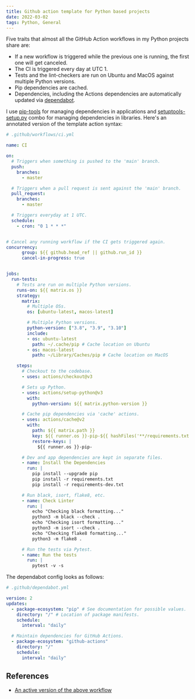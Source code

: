 ```yaml
---
title: Github action template for Python based projects
date: 2022-03-02
tags: Python, General
---
```


Five traits that almost all the GitHub Action workflows in my Python projects share are:

* If a new workflow is triggered while the previous one is running, the first one will
get canceled.
* The CI is triggered every day at UTC 1.
* Tests and the lint-checkers are run on Ubuntu and MacOS against multiple Python
versions.
* Pip dependencies are cached.
* Dependencies, including the Actions dependencies are automatically updated via
[dependabot](https://github.com/dependabot).

I use [pip-tools](https://github.com/jazzband/pip-tools) for managing dependencies in
applications and [setuptools-setup.py](https://github.com/pypa/setuptools) combo for
managing dependencies in libraries. Here's an annotated version of the template action
syntax:


```yaml
# .github/workflows/ci.yml

name: CI

on:
  # Triggers when something is pushed to the 'main' branch.
  push:
    branches:
      - master

  # Triggers when a pull request is sent against the 'main' branch.
  pull_request:
    branches:
      - master

  # Triggers everyday at 1 UTC.
  schedule:
    - cron: "0 1 * * *"


# Cancel any running workflow if the CI gets triggered again.
concurrency:
      group: ${{ github.head_ref || github.run_id }}
      cancel-in-progress: true


jobs:
  run-tests:
    # Tests are run on multiple Python versions.
    runs-on: ${{ matrix.os }}
    strategy:
      matrix:
        # Multiple OSs.
        os: [ubuntu-latest, macos-latest]

        # Multiple Python versions.
        python-version: ["3.8", "3.9", "3.10"]
        include:
        - os: ubuntu-latest
          path: ~/.cache/pip # Cache location on Ubuntu
        - os: macos-latest
          path: ~/Library/Caches/pip # Cache location on MacOS

    steps:
      # Checkout to the codebase.
      - uses: actions/checkout@v3

      # Sets up Python.
      - uses: actions/setup-python@v3
        with:
          python-version: ${{ matrix.python-version }}

      # Cache pip dependencies via 'cache' actions.
      - uses: actions/cache@v2
        with:
          path: ${{ matrix.path }}
          key: ${{ runner.os }}-pip-${{ hashFiles('**/requirements.txt') }}-${{ hashFiles('**/requirements-dev.txt') }}
          restore-keys: |
            ${{ runner.os }}-pip-

      # Dev and app dependencies are kept in separate files.
      - name: Install the Dependencies
        run: |
          pip install --upgrade pip
          pip install -r requirements.txt
          pip install -r requirements-dev.txt

      # Run black, isort, flake8, etc.
      - name: Check Linter
        run: |
          echo "Checking black formatting..."
          python3 -m black --check .
          echo "Checking isort formatting..."
          python3 -m isort --check .
          echo "Checking flake8 formatting..."
          python3 -m flake8 .

      # Run the tests via Pytest.
      - name: Run the tests
        run: |
          pytest -v -s
```

The dependabot config looks as follows:

```yaml
# .github/dependabot.yml

version: 2
updates:
  - package-ecosystem: "pip" # See documentation for possible values.
    directory: "/" # Location of package manifests.
    schedule:
      interval: "daily"

  # Maintain dependencies for GitHub Actions.
  - package-ecosystem: "github-actions"
    directory: "/"
    schedule:
      interval: "daily"
```

## References

* [An active version of the above workflow](https://github.com/rednafi/stress-test-locust/blob/master/.github/workflows/build_test.yml)
